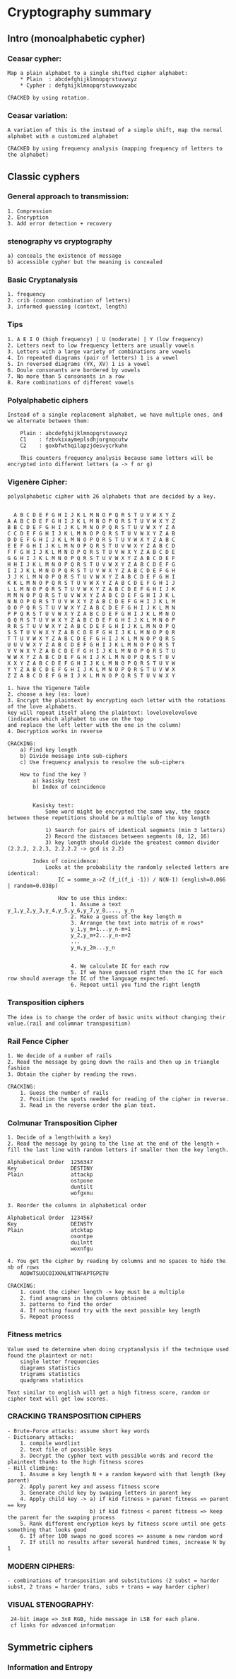 # Cryptography summary

## Intro (monoalphabetic cypher)

### Ceasar cypher:

	Map a plain alphabet to a single shifted cipher alphabet:
		* Plain  : abcdefghijklmnopqrstuvwxyz
		* Cypher : defghijklmnopqrstuvwxyzabc

	CRACKED by using rotation.

### Ceasar variation:

	A variation of this is the instead of a simple shift, map the normal alphabet with a customized alphabet

	CRACKED by using frequency analysis (mapping frequency of letters to the alphabet)


## Classic cyphers

### General approach to transmission:

	1. Compression
	2. Encryption
	3. Add error detection + recovery

### stenography vs cryptography

	a) conceals the existence of message
	b) accessible cypher but the meaning is concealed

### Basic Cryptanalysis

	1. frequency
	2. crib (common combination of letters)
	3. informed guessing (context, length)

### Tips

	1. A E I O (high frequency) | U (moderate) | Y (low frequency)
	2. Letters next to low frequency letters are usually vowels
	3. Letters with a large variety of combinations are vowels
	4. In repeated diagrams (pair of letters) 1 is a vowel
	5. In reversed diagrams (VX, XV) 1 is a vowel
	6. Doule consonants are bordered by vowels
	7. No more than 5 consonants in a row
	8. Rare combinations of different vowels

### Polyalphabetic ciphers

	Instead of a single replacement alphabet, we have multiple ones, and we alternate between them:

		Plain : abcdefghijklmnopqrstuvwxyz
		C1    : fzbvkixaymeplsdhjorgnqcutw
		C2    : goxbfwthqilapzjdesvycrkuhn

		This counters frequency analysis because same letters will be encrypted into different letters (a -> f or g)

### Vigenère Cipher:

	polyalphabetic cipher with 26 alphabets that are decided by a key.


	  A B C D E F G H I J K L M N O P Q R S T U V W X Y Z
	A A B C D E F G H I J K L M N O P Q R S T U V W X Y Z
	B B C D E F G H I J K L M N O P Q R S T U V W X Y Z A
	C C D E F G H I J K L M N O P Q R S T U V W X Y Z A B
	D D E F G H I J K L M N O P Q R S T U V W X Y Z A B C
	E E F G H I J K L M N O P Q R S T U V W X Y Z A B C D
	F F G H I J K L M N O P Q R S T U V W X Y Z A B C D E
	G G H I J K L M N O P Q R S T U V W X Y Z A B C D E F
	H H I J K L M N O P Q R S T U V W X Y Z A B C D E F G
	I I J K L M N O P Q R S T U V W X Y Z A B C D E F G H
	J J K L M N O P Q R S T U V W X Y Z A B C D E F G H I
	K K L M N O P Q R S T U V W X Y Z A B C D E F G H I J
	L L M N O P Q R S T U V W X Y Z A B C D E F G H I J K
	M M N O P Q R S T U V W X Y Z A B C D E F G H I J K L
	N N O P Q R S T U V W X Y Z A B C D E F G H I J K L M
	O O P Q R S T U V W X Y Z A B C D E F G H I J K L M N
	P P Q R S T U V W X Y Z A B C D E F G H I J K L M N O
	Q Q R S T U V W X Y Z A B C D E F G H I J K L M N O P
	R R S T U V W X Y Z A B C D E F G H I J K L M N O P Q
	S S T U V W X Y Z A B C D E F G H I J K L M N O P Q R
	T T U V W X Y Z A B C D E F G H I J K L M N O P Q R S
	U U V W X Y Z A B C D E F G H I J K L M N O P Q R S T
	V V W X Y Z A B C D E F G H I J K L M N O P Q R S T U
	W W X Y Z A B C D E F G H I J K L M N O P Q R S T U V
	X X Y Z A B C D E F G H I J K L M N O P Q R S T U V W
	Y Y Z A B C D E F G H I J K L M N O P Q R S T U V W X
	Z Z A B C D E F G H I J K L M N O P Q R S T U V W X Y

	1. have the Vigenere Table
	2. choose a key (ex: love)
	3. Encrypt the plaintext by encrypting each letter with the rotations of the love alphabets.
	key will repeat itself along the plaintext: lovelovelovelove (indicates which alphabet to use on the top 
	and replace the left letter with the one in the column)
	4. Decryption works in reverse

	CRACKING:
		a) Find key length
		b) Divide message into sub-ciphers
		c) Use frequency analysis to resolve the sub-ciphers

		How to find the key ?
			a) kasisky test
			b) Index of coincidence


			Kasisky test:
				Some word might be encrypted the same way, the space between these repetitions should be a multiple of the key length

				1) Search for pairs of identical segments (min 3 letters)
				2) Record the distances between segments (8, 12, 16)
				3) key length should divide the greatest common divider (2.2.2, 2.2.3, 2.2.2.2 -> gcd is 2.2)

			Index of coincidence:
				Looks at the probability the randomly selected letters are identical:
					IC = somme_a->Z (f_i(f_i -1)) / N(N-1) (english=0.066 | random=0.038p)

					How to use this index:
						1. Assume a text y_1,y_2,y_3,y_4,y_5,y_6,y_7,y_8,..., y_n
						2. Make a guess of the key length m
						3. Arrange the text into matrix of m rows*
						y_1,y_m+1...y_n-m+1
						y_2,y_m+2...y_n-m+2
						...
						y_m,y_2m...y_n


						4. We calculate IC for each row
						5. If we have guessed right then the IC for each row should average the IC of the language expected.
						6. Repeat until you find the right length


### Transposition ciphers
	The idea is to change the order of basic units without changing their value.(rail and columnar transposition)

### Rail Fence Cipher
	1. We decide of a number of rails
	2. Read the message by going down the rails and then up in triangle fashion
	3. Obtain the cipher by reading the rows.

	CRACKING:
		1. Guess the number of rails
		2. Position the spots needed for reading of the cipher in reverse.
		3. Read in the reverse order the plan text.


### Colmunar Transposition Cipher
	1. Decide of a length(with a key)
	2. Read the message by going to the line at the end of the length + fill the last line with random letters if smaller then the key length.

	Alphabetical Order  1256347
	Key                 DESTINY
	Plain				attackp
						ostpone
						duntilt
						wofgxnu

	3. Reorder the columns in alphabetical order

	Alphabetical Order  1234567
	Key                 DEINSTY
	Plain				atcktap
						osontpe
						duilntt
						woxnfgu

	4. You get the cipher by reading by columns and no spaces to hide the nb of rows
		AODWTSUOCOIXKNLNTTNFAPTGPETU

	CRACKING:
		1. count the cipher length -> key must be a multiple
		2. find anagrams in the columns obtained
		3. patterns to find the order
		4. If nothing found try with the next possible key length
		5. Repeat process

### Fitness metrics

	Value used to determine when doing cryptanalysis if the technique used found the plaintext or not:
		single letter frequencies
		diagrams statistics
		trigrams statistics
		quadgrams statistics

	Text similar to english will get a high fitness score, random or cipher text will get low scores.

### CRACKING TRANSPOSITION CIPHERS

	- Brute-Force attacks: assume short key words
	- Dictionary attacks:
		1. compile wordlist
		2. text file of possible keys
		3. Decrypt the cypher text with possible words and record the plaintext thanks to the high fitness scores
	- Hill climbing:
		1. Assume a key length N + a random keyword with that length (key parent)
		2. Apply parent key and assess fitness score
		3. Generate child key by swaping letters in parent key
		4. Apply child key -> a) if kid fitness > parent fitness => parent == key
							  b) if kid fitness < parent fitness => keep the parent for the swaping process
		5. Rank different encryption keys by fitness score until one gets something that looks good
		6. If after 100 swaps no good scores => assume a new random word
		7. If still no results after several hundred times, increase N by 1


### MODERN CIPHERS:
	- combinations of transposition and substitutions (2 subst = harder subst, 2 trans = harder trans, subs + trans = way harder cipher)

### VISUAL STENOGRAPHY:
	 24-bit image => 3x8 RGB, hide message in LSB for each plane.
	 cf links for advanced information


## Symmetric ciphers

### Information and Entropy
	
